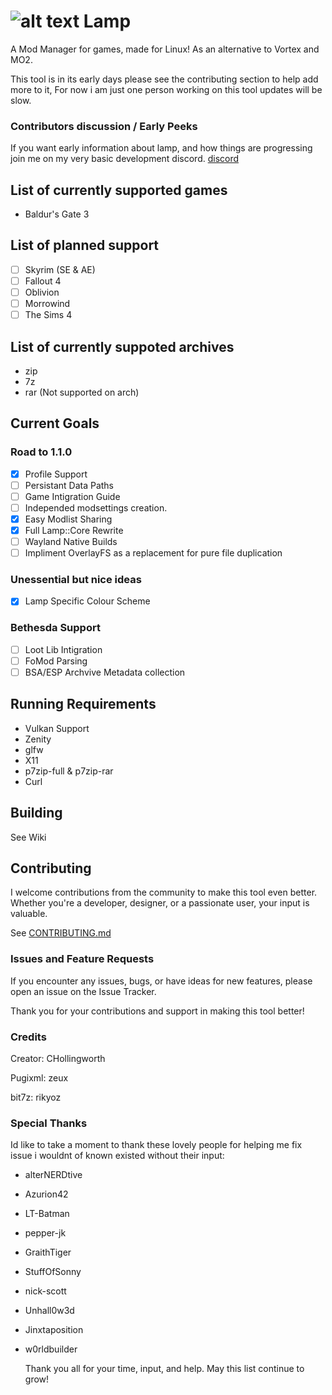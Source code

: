 
# ![alt text](https://cdn.discordapp.com/attachments/1160692058017763581/1160692177781919794/LMP-64.png?ex=653595d3&is=652320d3&hm=4febcb9e9ed7f1f31f949a3db68e4b465b23922d44f891e78a788b49bd4cb093&) Lamp 
A Mod Manager for games, made for Linux! As an alternative to Vortex and MO2.

This tool is in its early days please see the contributing section to help add more to it, 
For now i am just one person working on this tool updates will be slow.

### Contributors discussion / Early Peeks
If you want early information about lamp, and how things are progressing join me on my very basic development discord.
[discord](https://discord.gg/5macMedevy)

## List of currently supported games
- Baldur's Gate 3

## List of planned support
- [ ] Skyrim (SE & AE)
- [ ] Fallout 4
- [ ] Oblivion
- [ ] Morrowind
- [ ] The Sims 4

## List of currently suppoted archives
- zip
- 7z
- rar (Not supported on arch)

## Current Goals

### Road to 1.1.0
- [X] Profile Support
- [ ] Persistant Data Paths
- [ ] Game Intigration Guide
- [ ] Independed modsettings creation.
- [X] Easy Modlist Sharing
- [X] Full Lamp::Core Rewrite
- [ ] Wayland Native Builds
- [ ] Impliment OverlayFS as a replacement for pure file duplication
      
### Unessential but nice ideas
- [X] Lamp Specific Colour Scheme

### Bethesda Support
- [ ] Loot Lib Intigration
- [ ] FoMod Parsing
- [ ] BSA/ESP Archvive Metadata collection

## Running Requirements
- Vulkan Support
- Zenity
- glfw
- X11
- p7zip-full & p7zip-rar
- Curl

## Building
See Wiki


## Contributing

I welcome contributions from the community to make this tool even better. Whether you're a developer, designer, or a passionate user, your input is valuable.

See [CONTRIBUTING.md](./CONTRIBUTING.md)

### Issues and Feature Requests

If you encounter any issues, bugs, or have ideas for new features, please open an issue on the Issue Tracker.

Thank you for your contributions and support in making this tool better!

### Credits
Creator: CHollingworth 

Pugixml: zeux

bit7z: rikyoz

### Special Thanks
Id like to take a moment to thank these lovely people for helping me fix issue i wouldnt of known existed without their input:
- alterNERDtive
- Azurion42
- LT-Batman
- pepper-jk
- GraithTiger
- StuffOfSonny
- nick-scott
- Unhall0w3d
- Jinxtaposition
- w0rldbuilder

  Thank you all for your time, input, and help. May this list continue to grow! 
